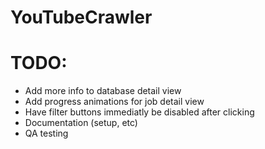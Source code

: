 # YouTubeCrawler

# TODO:
- Add more info to database detail view
- Add progress animations for job detail view
- Have filter buttons immediatly be disabled after clicking
- Documentation (setup, etc)
- QA testing
